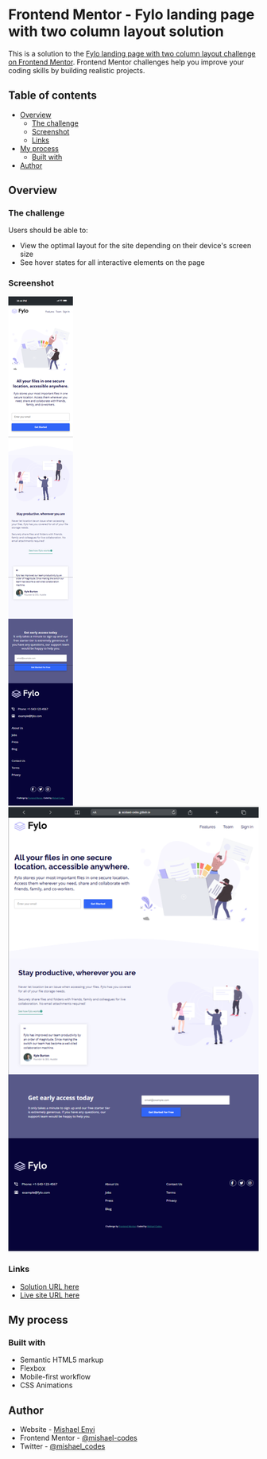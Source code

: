 # Frontend Mentor - Fylo landing page with two column layout solution

This is a solution to the [Fylo landing page with two column layout challenge on Frontend Mentor](https://www.frontendmentor.io/challenges/fylo-landing-page-with-two-column-layout-5ca5ef041e82137ec91a50f5). Frontend Mentor challenges help you improve your coding skills by building realistic projects. 

## Table of contents

- [Overview](#overview)
  - [The challenge](#the-challenge)
  - [Screenshot](#screenshot)
  - [Links](#links)
- [My process](#my-process)
  - [Built with](#built-with)
- [Author](#author)

## Overview

### The challenge

Users should be able to:

- View the optimal layout for the site depending on their device's screen size
- See hover states for all interactive elements on the page

### Screenshot

![](/images/screenshot/mobile-ver.png)
![](/images/screenshot/laptop-ver.png)

### Links

- [Solution URL here](https://github.com/mishael-codes/fylo-landing-page)
- [Live site URL here](https://mishael-codes.github.io/fylo-landing-page/)

## My process

### Built with

- Semantic HTML5 markup
- Flexbox
- Mobile-first workflow
- CSS Animations

## Author

- Website - [Mishael Enyi](https://mishaelenyi.netlify.app)
- Frontend Mentor - [@mishael-codes](https://www.frontendmentor.io/profile/mishael-codes)
- Twitter - [@mishael_codes](https://www.x.com/mishael_codes)